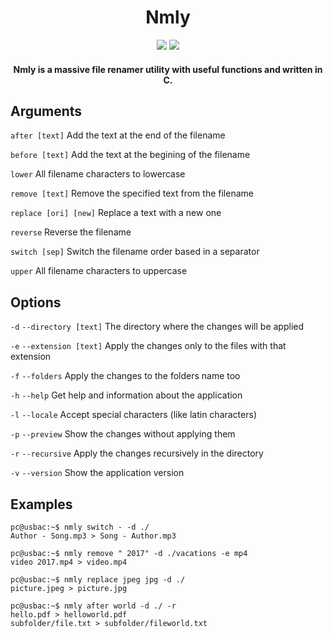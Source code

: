 <h1 align="center">Nmly</h1>

<p align="center">
<img src="https://img.shields.io/badge/version-0.9.5-blue.svg"> <img src="https://img.shields.io/badge/license-MIT-orange.svg">
</p>

<h4 align="center">Nmly is a massive file renamer utility with useful functions and written in C.</h4>

## Arguments

`after [text]` Add the text at the end of the filename

`before [text]` Add the text at the begining of the filename

`lower` All filename characters to lowercase

`remove [text]` Remove the specified text from the filename

`replace [ori] [new]` Replace a text with a new one

`reverse` Reverse the filename

`switch [sep]` Switch the filename order based in a separator

`upper` All filename characters to uppercase

## Options

`-d` `--directory [text]` The directory where the changes will be applied

`-e` `--extension [text]` Apply the changes only to the files with that extension 

`-f` `--folders` Apply the changes to the folders name too

`-h` `--help` Get help and information about the application

`-l` `--locale` Accept special characters (like latin characters)

`-p` `--preview` Show the changes without applying them

`-r` `--recursive` Apply the changes recursively in the directory

`-v` `--version` Show the application version

## Examples

```console
pc@usbac:~$ nmly switch - -d ./
Author - Song.mp3 > Song - Author.mp3
```
```console
pc@usbac:~$ nmly remove " 2017" -d ./vacations -e mp4
video 2017.mp4 > video.mp4
```
```console
pc@usbac:~$ nmly replace jpeg jpg -d ./
picture.jpeg > picture.jpg
```
```console
pc@usbac:~$ nmly after world -d ./ -r
hello.pdf > helloworld.pdf
subfolder/file.txt > subfolder/fileworld.txt 
```
